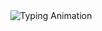 <div align="center">
  <img src="https://readme-typing-svg.demolab.com?font=Fira+Code&weight=700&size=26&duration=2000&pause=1000&color=00FFF7&background=0A0E2700&center=true&vCenter=true&multiline=true&repeat=true&width=800&height=120&lines=Arduino." alt="Typing Animation" />
</div>
